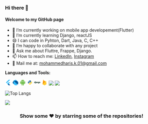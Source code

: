 ### Hi there 👋
#### Welcome to my GitHub page
- 🔭 I’m currently working on mobile app developement(Flutter)
- 🌱 I’m currently learning Django, reactJS
- 😄 I can code in Pyhton, Dart, Java, C, C++
- 👯 I’m happy to collaborate with any project
- 💬 Ask me about Fluttre, Frappe, Django.
- 📫 How to reach me: [LinkedIn](https://www.linkedin.com/in/mohammed-haris-k/), [Instagram](https://www.instagram.com/mohammed_haris___/)
- 💬 Mail me at: mohammedharis.k.01@gmail.com

**Languages and Tools:**  

<code><img height="20" src="https://raw.githubusercontent.com/github/explore/80688e429a7d4ef2fca1e82350fe8e3517d3494d/topics/flutter/flutter.png"></code>
<code><img height="20" src="https://raw.githubusercontent.com/github/explore/80688e429a7d4ef2fca1e82350fe8e3517d3494d/topics/dart/dart.png"></code>
<code><img height="20" src="https://raw.githubusercontent.com/github/explore/80688e429a7d4ef2fca1e82350fe8e3517d3494d/topics/android/android.png"></code>
<code><img height="20" src="https://raw.githubusercontent.com/github/explore/80688e429a7d4ef2fca1e82350fe8e3517d3494d/topics/python/python.png"></code>
<code><img height="20" src="https://raw.githubusercontent.com/github/explore/80688e429a7d4ef2fca1e82350fe8e3517d3494d/topics/django/django.png"></code>
<code><img height="20" src="https://raw.githubusercontent.com/github/explore/80688e429a7d4ef2fca1e82350fe8e3517d3494d/topics/firebase/firebase.png"></code>
<code><img height="20" src="https://raw.githubusercontent.com/frappe/frappe/develop/frappe/public/images/frappe-framework-logo.png"></code>
<code><img height="20" src="https://raw.githubusercontent.com/frappe/erpnext/develop/erpnext/public/images/erpnext-logo.png"></code>


 
![Top Langs](https://github-readme-stats.vercel.app/api/top-langs/?username=M0hammedharis)

<img src='https://github-readme-stats.vercel.app/api?username=M0hammedHaris&&show_icons=true&title_color=ffffff&icon_color=bb2acf&text_color=daf7dc&bg_color=546473'>

<div align="center">
 
### Show some ❤️ by starring some of the repositories!

</div>
<!--
**M0hammedHaris/M0hammedHaris** is a ✨ _special_ ✨ repository because its `README.md` (this file) appears on your GitHub profile.

Here are some ideas to get you started:

- 🔭 I’m currently working on ...
- 🌱 I’m currently learning ...
- 👯 I’m looking to collaborate on ...
- 🤔 I’m looking for help with ...
- 💬 Ask me about ...
- 📫 How to reach me: ...
- 😄 Pronouns: ...
- ⚡ Fun fact: ...
-->
